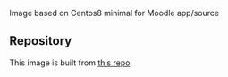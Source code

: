 Image based on Centos8 minimal for Moodle app/source

## Repository
This image is built from [this repo](https://github.com/krestomatio/container_builder/tree/master/moodle_httpd)
